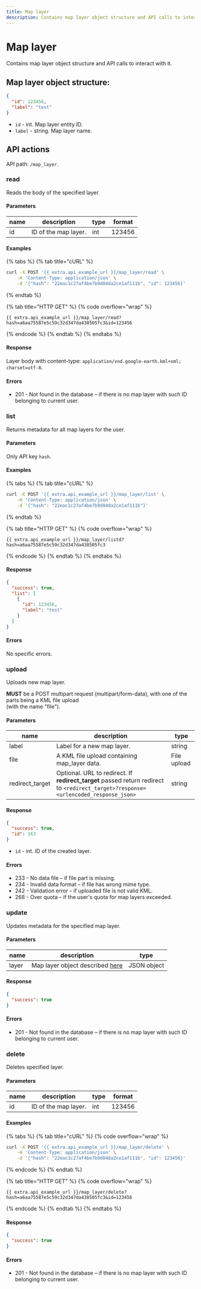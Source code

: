 ```yaml
---
title: Map layer
description: Contains map layer object structure and API calls to interact with it.
---
```


# Map layer

Contains map layer object structure and API calls to interact with it.

## Map layer object structure:

```json
{
  "id": 123456,
  "label": "test"
}
```

* `id` - int. Map layer entity ID.
* `label` - string. Map layer name.

## API actions

API path: `/map_layer`.

### read

Reads the body of the specified layer.

#### Parameters

| name | description          | type | format |
| ---- | -------------------- | ---- | ------ |
| id   | ID of the map layer. | int  | 123456 |

#### Examples

{% tabs %}
{% tab title="cURL" %}
```sh
curl -X POST '{{ extra.api_example_url }}/map_layer/read' \
    -H 'Content-Type: application/json' \
    -d '{"hash": "22eac1c27af4be7b9d04da2ce1af111b", "id": 123456}'
```
{% endtab %}

{% tab title="HTTP GET" %}
{% code overflow="wrap" %}
```http
{{ extra.api_example_url }}/map_layer/read?hash=a6aa75587e5c59c32d347da438505fc3&id=123456
```
{% endcode %}
{% endtab %}
{% endtabs %}

#### Response

Layer body with content-type: `application/vnd.google-earth.kml+xml; charset=utf-8`.

#### Errors

* 201 - Not found in the database – if there is no map layer with such ID belonging to current user.

### list

Returns metadata for all map layers for the user.

#### Parameters

Only API key `hash`.

#### Examples

{% tabs %}
{% tab title="cURL" %}
```sh
curl -X POST '{{ extra.api_example_url }}/map_layer/list' \
    -H 'Content-Type: application/json' \
    -d '{"hash": "22eac1c27af4be7b9d04da2ce1af111b"}'
```
{% endtab %}

{% tab title="HTTP GET" %}
{% code overflow="wrap" %}
```http
{{ extra.api_example_url }}/map_layer/listd?hash=a6aa75587e5c59c32d347da438505fc3
```
{% endcode %}
{% endtab %}
{% endtabs %}

#### Response

```json
{
  "success": true,
  "list": [
    {
      "id": 123456,
      "label": "test"
    }
  ]
}
```

#### Errors

No specific errors.

### upload

Uploads new map layer.

**MUST** be a POST multipart request (multipart/form-data), with one of the parts being a KML file upload\
(with the name "file").

#### Parameters

| name             | description                                                                                                                          | type        |
| ---------------- | ------------------------------------------------------------------------------------------------------------------------------------ | ----------- |
| label            | Label for a new map layer.                                                                                                           | string      |
| file             | A KML file upload containing map\_layer data.                                                                                        | File upload |
| redirect\_target | Optional. URL to redirect. If **redirect\_target** passed return redirect to `<redirect_target>?response=<urlencoded_response_json>` | string      |

#### Response

```json
{
  "success": true,
  "id": 163
}
```

* `id` - int. ID of the created layer.

#### Errors

* 233 - No data file – if file part is missing.
* 234 - Invalid data format – if file has wrong mime type.
* 242 - Validation error – if uploaded file is not valid KML.
* 268 - Over quota – if the user's quota for map layers exceeded.

### update

Updates metadata for the specified map layer.

#### Parameters

| name  | description                                                                | type        |
| ----- | -------------------------------------------------------------------------- | ----------- |
| layer | Map layer object described [here](map_layer.md#map-layer-object-structure) | JSON object |

#### Response

```json
{
  "success": true
}
```

#### Errors

* 201 - Not found in the database – if there is no map layer with such ID belonging to current user.

### delete

Deletes specified layer.

#### Parameters

| name | description          | type | format |
| ---- | -------------------- | ---- | ------ |
| id   | ID of the map layer. | int  | 123456 |

#### Examples

{% tabs %}
{% tab title="cURL" %}
{% code overflow="wrap" %}
```sh
curl -X POST '{{ extra.api_example_url }}/map_layer/delete' \
    -H 'Content-Type: application/json' \
    -d '{"hash": "22eac1c27af4be7b9d04da2ce1af111b", "id": 123456}'
```
{% endcode %}
{% endtab %}

{% tab title="HTTP GET" %}
{% code overflow="wrap" %}
```http
{{ extra.api_example_url }}/map_layer/delete?hash=a6aa75587e5c59c32d347da438505fc3&id=123456
```
{% endcode %}
{% endtab %}
{% endtabs %}

#### Response

```json
{
  "success": true
}
```

#### Errors

* 201 - Not found in the database – if there is no map layer with such ID belonging to current user.
